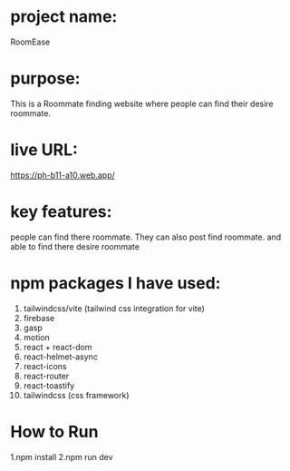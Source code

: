 

# project name: 
RoomEase

# purpose: 

This is a Roommate finding website where people can find their desire roommate.

# live URL:

https://ph-b11-a10.web.app/


 # key features: 

people can find there roommate. They can also post find roommate. and able to find there desire roommate
 
 
# npm packages I have used:
1. tailwindcss/vite (tailwind css integration for vite)
2. firebase
3. gasp
4. motion
5. react + react-dom
6. react-helmet-async
7. react-icons
8. react-router
9. react-toastify
10. tailwindcss (css framework)




# How to Run
1.npm install
2.npm run dev


